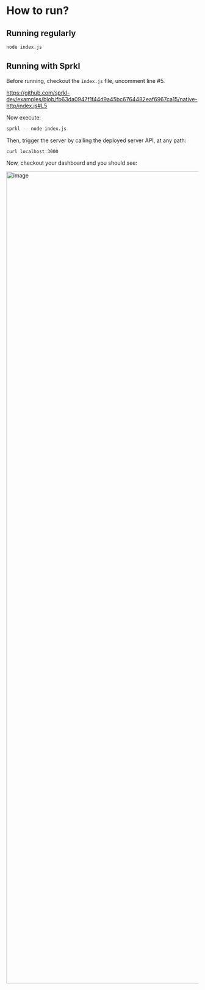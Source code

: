 # How to run?

## Running regularly

```bash
node index.js
```

## Running with Sprkl
Before running, checkout the `index.js` file, uncomment line #5.

https://github.com/sprkl-dev/examples/blob/fb63da0947f1f44d9a45bc6764482eaf6967ca15/native-http/index.js#L5

Now execute:

```bash
sprkl -- node index.js
```

Then, trigger the server by calling the deployed server API, at any path:

```bash
curl localhost:3000
```

Now, checkout your dashboard and you should see:

<img width="2130" alt="image" src="https://user-images.githubusercontent.com/89517972/210239660-27c464df-d4fb-4409-a487-d4b553a196dd.png">
